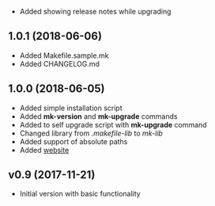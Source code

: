 * Added showing release notes while upgrading

## 1.0.1 (2018-06-06)
* Added Makefile.sample.mk
* Added CHANGELOG.md

## 1.0.0 (2018-06-05)
* Added simple installation script
* Added **mk-version** and **mk-upgrade** commands
* Added to self upgrade script with **mk-upgrade** command
* Changed library from *.makefile-lib* to *mk-lib*
* Added support of absolute paths
* Added [website](https://kudlay.pro/docker-compose-makefile/)

## v0.9 (2017-11-21)
* Initial version with basic functionality